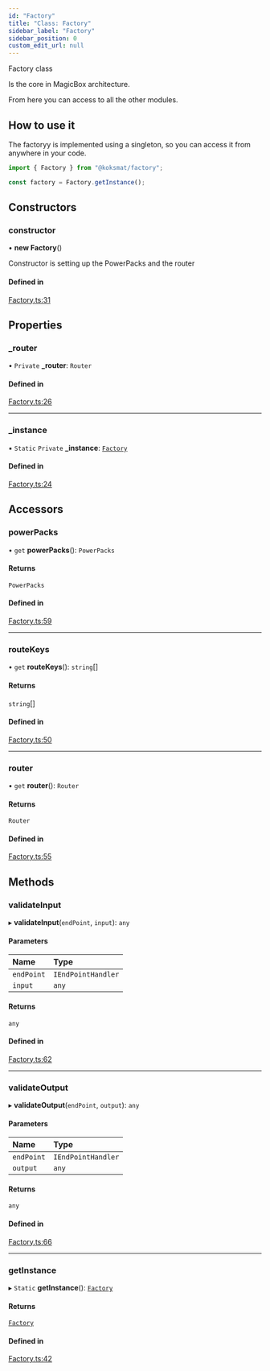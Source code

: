 ```yaml
---
id: "Factory"
title: "Class: Factory"
sidebar_label: "Factory"
sidebar_position: 0
custom_edit_url: null
---
```


Factory class

Is the core in MagicBox architecture.

From here you can access to all the other modules. 

## How to use it
The factoryy is implemented using a singleton, so you can access it from anywhere in your code.
```typescript
import { Factory } from "@koksmat/factory";

const factory = Factory.getInstance();

```

## Constructors

### constructor

• **new Factory**()

Constructor is setting up the PowerPacks and the router

#### Defined in

[Factory.ts:31](https://github.com/koksmat-com/magicbox/blob/cc5f06b/businesslogic/factory/src/Factory.ts#L31)

## Properties

### \_router

• `Private` **\_router**: `Router`

#### Defined in

[Factory.ts:26](https://github.com/koksmat-com/magicbox/blob/cc5f06b/businesslogic/factory/src/Factory.ts#L26)

___

### \_instance

▪ `Static` `Private` **\_instance**: [`Factory`](Factory.md)

#### Defined in

[Factory.ts:24](https://github.com/koksmat-com/magicbox/blob/cc5f06b/businesslogic/factory/src/Factory.ts#L24)

## Accessors

### powerPacks

• `get` **powerPacks**(): `PowerPacks`

#### Returns

`PowerPacks`

#### Defined in

[Factory.ts:59](https://github.com/koksmat-com/magicbox/blob/cc5f06b/businesslogic/factory/src/Factory.ts#L59)

___

### routeKeys

• `get` **routeKeys**(): `string`[]

#### Returns

`string`[]

#### Defined in

[Factory.ts:50](https://github.com/koksmat-com/magicbox/blob/cc5f06b/businesslogic/factory/src/Factory.ts#L50)

___

### router

• `get` **router**(): `Router`

#### Returns

`Router`

#### Defined in

[Factory.ts:55](https://github.com/koksmat-com/magicbox/blob/cc5f06b/businesslogic/factory/src/Factory.ts#L55)

## Methods

### validateInput

▸ **validateInput**(`endPoint`, `input`): `any`

#### Parameters

| Name | Type |
| :------ | :------ |
| `endPoint` | `IEndPointHandler` |
| `input` | `any` |

#### Returns

`any`

#### Defined in

[Factory.ts:62](https://github.com/koksmat-com/magicbox/blob/cc5f06b/businesslogic/factory/src/Factory.ts#L62)

___

### validateOutput

▸ **validateOutput**(`endPoint`, `output`): `any`

#### Parameters

| Name | Type |
| :------ | :------ |
| `endPoint` | `IEndPointHandler` |
| `output` | `any` |

#### Returns

`any`

#### Defined in

[Factory.ts:66](https://github.com/koksmat-com/magicbox/blob/cc5f06b/businesslogic/factory/src/Factory.ts#L66)

___

### getInstance

▸ `Static` **getInstance**(): [`Factory`](Factory.md)

#### Returns

[`Factory`](Factory.md)

#### Defined in

[Factory.ts:42](https://github.com/koksmat-com/magicbox/blob/cc5f06b/businesslogic/factory/src/Factory.ts#L42)
